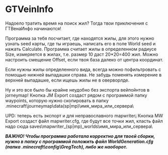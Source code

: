 #  GTVeinInfo #
Надоело тратить время на поиск жил? Тогда твои приключения с ГТВенаИнфо начинаются!

Программа за тебя посчитает, где находятся жилы, для этого нужно узнать seed карты, где ты играешь, написать его в поле World seed и нажать Calculate.
Программа считает жилы в определенном радиусе Size, измеряется в жилах, т.е. размер 10 даст 20*20=400 жил. Можно настроить смещение Offset, если твоя база далеко от центра координат. 

Если нужны жилы определенного вида, всегда можно пофильтровать с помощью нижней выпадашки справа. Не забудь поменять измерение в верхней выпадашке, если ищешь жилы не в оверворлде.

Ну и это все было бы крайне неудобно без экспорта вейпойнтов в jorneymap! Кнопка JM Export создаст рядом с программой папку waypoints, которую нужно скопировать в папку \.minecraft\journeymap\data\(sp|mp)\имя_мира_или_сервера\

UPD: теперь есть экспорт и для неправославного mapwriter¡ Кнопка MW Export создаст файл mapwriter.cfg, где будут все точки жил, класть файл надо сюда saves\mapwriter_(sp|mp)_worlds\имя_мира_или_сервера\

___ВАЖНО! Чтобы программа работала корректно для твоей сборки, нужно в папку с программой положить файл WorldGeneration.cfg (папка \.minecraft\config\GregTech\), либо же наоборот.___
